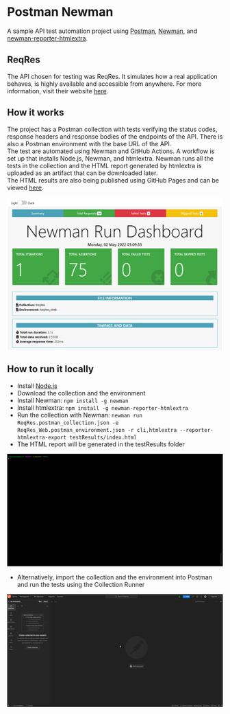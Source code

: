 # Postman Newman

A sample API test automation project using [Postman](https://www.postman.com/), [Newman](https://www.npmjs.com/package/newman), and [newman-reporter-htmlextra](https://github.com/DannyDainton/newman-reporter-htmlextra#readme).

## ReqRes

The API chosen for testing was ReqRes. It simulates how a real application behaves, is highly available and accessible from anywhere. For more information, visit their website [here](https://reqres.in/).

## How it works

The project has a Postman collection with tests verifying the status codes, response headers and response bodies of the endpoints of the API. There is also a Postman environment with the base URL of the API.  
The test are automated using Newman and GitHub Actions. A workflow is set up that installs Node.js, Newman, and htmlextra. Newman runs all the tests in the collection and the HTML report generated by htmlextra is uploaded as an artifact that can be downloaded later.  
The HTML results are also being published using GitHub Pages and can be viewed [here](https://kafziel4.github.io/postman-newman/).

![report](./assets/report.PNG)

## How to run it locally

- Install [Node.js](https://nodejs.org/en/)
- Download the collection and the environment
- Install Newman: `npm install -g newman`
- Install htmlextra: `npm install -g newman-reporter-htmlextra`
- Run the collection with Newman: `newman run ReqRes.postman_collection.json -e ReqRes_Web.postman_environment.json -r cli,htmlextra --reporter-htmlextra-export testResults/index.html`
- The HTML report will be generated in the testResults folder

![newman](assets/newman.gif)

- Alternatively, import the collection and the environment into Postman and run the tests using the Collection Runner

![postman_runner](./assets/postman_runner.gif)
